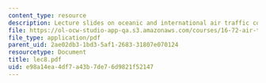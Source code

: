 ```yaml
---
content_type: resource
description: Lecture slides on oceanic and international air traffic control (ATC).
file: https://ol-ocw-studio-app-qa.s3.amazonaws.com/courses/16-72-air-traffic-control-fall-2006/e98a14ea4df7a43b7de76d9821f52147_lec8.pdf
file_type: application/pdf
parent_uid: 2ae02db3-1bd3-5af1-2683-31807e070124
resourcetype: Document
title: lec8.pdf
uid: e98a14ea-4df7-a43b-7de7-6d9821f52147
---
```

